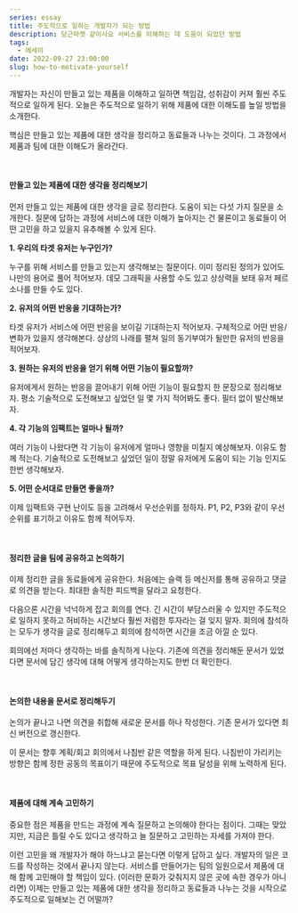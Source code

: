 ```yaml
---
series: essay
title: 주도적으로 일하는 개발자가 되는 방법
description: 당근마켓 같이사요 서비스를 이해하는 데 도움이 되었던 방법
tags:
  - 에세이
date: 2022-09-27 23:00:00
slug: how-to-motivate-yourself
---
```


개발자는 자신이 만들고 있는 제품을 이해하고 일하면 책임감, 성취감이 커져 훨씬 주도적으로 일하게 된다. 오늘은 주도적으로 일하기 위해 제품에 대한 이해도를 높일 방법을 소개한다.

핵심은 만들고 있는 제품에 대한 생각을 정리하고 동료들과 나누는 것이다. 그 과정에서 제품과 팀에 대한 이해도가 올라간다.

<br/>

#### 만들고 있는 제품에 대한 생각을 정리해보기

먼저 만들고 있는 제품에 대한 생각을 글로 정리한다. 도움이 되는 다섯 가지 질문을 소개한다. 질문에 답하는 과정에 서비스에 대한 이해가 높아지는 건 물론이고 동료들이 어떤 고민을 하고 있을지 유추해볼 수 있게 된다.

**1. 우리의 타겟 유저는 누구인가?**

누구를 위해 서비스를 만들고 있는지 생각해보는 질문이다. 이미 정리된 정의가 있어도 나만의 용어로 풀어 적어보자. 데모 그래픽을 사용할 수도 있고 상상력을 보태 유저 페르소나를 만들 수도 있다.

**2. 유저의 어떤 반응을 기대하는가?**

타겟 유저가 서비스에 어떤 반응을 보이길 기대하는지 적어보자. 구체적으로 어떤 반응/변화가 있을지 생각해본다. 상상의 나래를 펼쳐 일의 동기부여가 될만한 유저의 반응을 적어보자.

**3. 원하는 유저의 반응을 얻기 위해 어떤 기능이 필요할까?**

유저에게서 원하는 반응을 끌어내기 위해 어떤 기능이 필요할지 한 문장으로 정리해보자. 평소 기술적으로 도전해보고 싶었던 일 몇 가지 적어봐도 좋다. 필터 없이 발산해보자.

**4. 각 기능의 임팩트는 얼마나 될까?**

여러 기능이 나왔다면 각 기능이 유저에게 얼마나 영향을 미칠지 예상해보자. 이유도 함께 적는다. 기술적으로 도전해보고 싶었던 일이 정말 유저에게 도움이 되는 기능 인지도 한번 생각해보자.

**5. 어떤 순서대로 만들면 좋을까?**

이제 임팩트와 구현 난이도 등을 고려해서 우선순위를 정하자. P1, P2, P3와 같이 우선순위를 표기하고 이유도 함께 적어두자.

<br/>

#### 정리한 글을 팀에 공유하고 논의하기

이제 정리한 글을 동료들에게 공유한다. 처음에는 슬랙 등 메신저를 통해 공유하고 댓글로 의견을 받는다. 최대한 솔직한 피드백을 달라고 요청한다.

다음으론 시간을 넉넉하게 잡고 회의를 연다. 긴 시간이 부담스러울 수 있지만 주도적으로 일하지 못하고 허비하는 시간보다 훨씬 저렴한 투자라는 걸 잊지 말자. 회의에 참석하는 모두가 생각을 글로 정리해두고 회의에 참석하면 시간을 조금 아낄 순 있다.

회의에선 저마다 생각하는 바를 솔직하게 나눈다. 기존에 의견을 정리해둔 문서가 있었다면 문서에 담긴 생각에 대해 어떻게 생각하는지도 한번 더 확인한다.

<br/>

#### 논의한 내용을 문서로 정리해두기

논의가 끝나고 나면 의견을 취합해 새로운 문서를 하나 작성한다. 기존 문서가 있다면 최신 버전으로 갱신한다.

이 문서는 향후 계획/회고 회의에서 나침반 같은 역할을 하게 된다. 나침반이 가리키는 방향은 함께 정한 공동의 목표이기 때문에 주도적으로 목표 달성을 위해 노력하게 된다.

<br/>

#### 제품에 대해 계속 고민하기

중요한 점은 제품을 만드는 과정에 계속 질문하고 논의해야 한다는 점이다. 그때는 맞았지만, 지금은 틀릴 수도 있다고 생각하고 늘 질문하고 고민하는 자세를 가져야 한다.

이런 고민을 왜 개발자가 해야 하느냐고 묻는다면 이렇게 답하고 싶다. 개발자의 일은 코드를 작성하는 것에서 끝나지 않는다. 서비스를 만들어가는 팀의 일원으로서 제품에 대해 함께 고민해야 할 책임이 있다. (이러한 문화가 갖춰지지 않은 곳에 속한 경우가 아니라면) 이제는 만들고 있는 제품에 대한 생각을 정리하고 동료들과 나누는 것을 시작으로 주도적으로 일해보는 건 어떨까?
